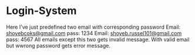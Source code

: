 # Login-System
Here I've just predefined two email with corresponding password 
Email: shoyebcoks@gmail.com pass: 1234
Email: shoyeb.russel101@gmail.com pass: 4567
All emails except this two gets invalid message.
With valid email but wwrong password gets error message.
